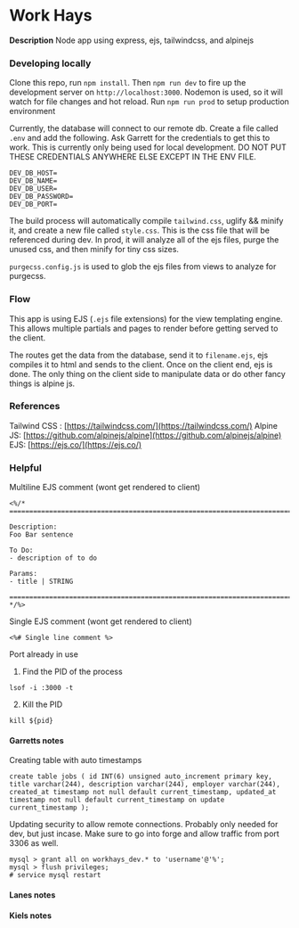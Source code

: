 # Work Hays

**Description**
Node app using express, ejs, tailwindcss, and alpinejs


### Developing locally

Clone this repo, run `npm install`. Then `npm run dev` to fire up the development server on `http://localhost:3000`. Nodemon is used, so it will watch for file changes and hot reload. Run `npm run prod` to setup production environment

Currently, the database will connect to our remote db. Create a file called `.env` and add the following. Ask Garrett for the credentials to get this to work. This is currently only being used for local development. DO NOT PUT THESE CREDENTIALS ANYWHERE ELSE EXCEPT IN THE ENV FILE.

```
DEV_DB_HOST=
DEV_DB_NAME=
DEV_DB_USER=
DEV_DB_PASSWORD=
DEV_DB_PORT=
```

The build process will automatically compile `tailwind.css`, uglify && minify it, and create a new file called `style.css`. This is the css file that will be referenced during dev. In prod, it will analyze all of the ejs files, purge the unused css, and then minify for tiny css sizes.

`purgecss.config.js` is used to glob the ejs files from views to analyze for purgecss.

### Flow
This app is using EJS (`.ejs` file extensions) for the view templating engine.  This allows multiple partials and pages to render before getting served to the client.

The routes get the data from the database, send it to `filename.ejs`, ejs compiles it to html and sends to the client. Once on the client end, ejs is done. The only thing on the client side to manipulate data or do other fancy things is alpine js. 

### References
Tailwind CSS :  [https://tailwindcss.com/](https://tailwindcss.com/)
Alpine JS: [https://github.com/alpinejs/alpine](https://github.com/alpinejs/alpine)
EJS: [https://ejs.co/](https://ejs.co/)

### Helpful 

Multiline EJS comment (wont get rendered to client)
```
<%/* 
===========================================================================

Description:
Foo Bar sentence

To Do:
- description of to do

Params:
- title | STRING

===========================================================================
*/%>
```

Single EJS comment (wont get rendered to client)
```
<%# Single line comment %>
```

Port already in use

1. Find the PID of the process
```
lsof -i :3000 -t
```

2. Kill the PID
```
kill ${pid}
```

#### Garretts notes
Creating table with auto timestamps 
```
create table jobs ( id INT(6) unsigned auto_increment primary key, title varchar(244), description varchar(244), employer varchar(244), created_at timestamp not null default current_timestamp, updated_at timestamp not null default current_timestamp on update current_timestamp );
```

Updating security to allow remote connections. Probably only needed for dev, but just incase. Make sure to go into forge and allow traffic from port 3306 as well.
```
mysql > grant all on workhays_dev.* to 'username'@'%';
mysql > flush privileges;
# service mysql restart
```

#### Lanes notes

#### Kiels notes